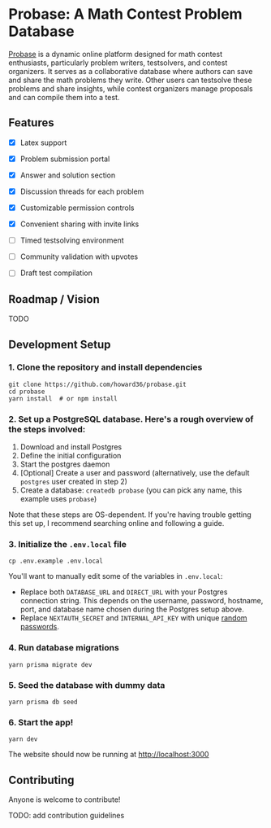 # Probase: A Math Contest Problem Database

[Probase](https://www.probase.app/c/demo) is a dynamic online platform designed for math contest enthusiasts, particularly problem writers, testsolvers, and contest organizers. It serves as a collaborative database where authors can save and share the math problems they write. Other users can testsolve these problems and share insights, while contest organizers manage proposals and can compile them into a test.


## Features

- [x] Latex support
- [x] Problem submission portal
- [x] Answer and solution section
- [x] Discussion threads for each problem
- [x] Customizable permission controls
- [x] Convenient sharing with invite links
- [ ] Timed testsolving environment
- [ ] Community validation with upvotes
- [ ] Draft test compilation


## Roadmap / Vision

TODO


## Development Setup

### 1. Clone the repository and install dependencies

```
git clone https://github.com/howard36/probase.git
cd probase
yarn install  # or npm install
```

### 2. Set up a PostgreSQL database. Here's a rough overview of the steps involved:

1. Download and install Postgres
2. Define the initial configuration
3. Start the postgres daemon
4. [Optional] Create a user and password (alternatively, use the default `postgres` user created in step 2)
5. Create a database: `createdb probase` (you can pick any name, this example uses `probase`)

Note that these steps are OS-dependent. If you're having trouble getting this set up, I recommend searching online and following a guide.

### 3. Initialize the `.env.local` file

```
cp .env.example .env.local
```

You'll want to manually edit some of the variables in `.env.local`:
- Replace both `DATABASE_URL` and `DIRECT_URL` with your Postgres connection string. This depends on the username, password, hostname, port, and database name chosen during the Postgres setup above.
- Replace `NEXTAUTH_SECRET` and `INTERNAL_API_KEY` with unique [random passwords](https://www.random.org/passwords/?num=2&len=32&format=html&rnd=new).

### 4. Run database migrations

```
yarn prisma migrate dev
```

### 5. Seed the database with dummy data
```
yarn prisma db seed
```

### 6. Start the app!
```
yarn dev
```

The website should now be running at <http://localhost:3000>


## Contributing

Anyone is welcome to contribute!

TODO: add contribution guidelines
